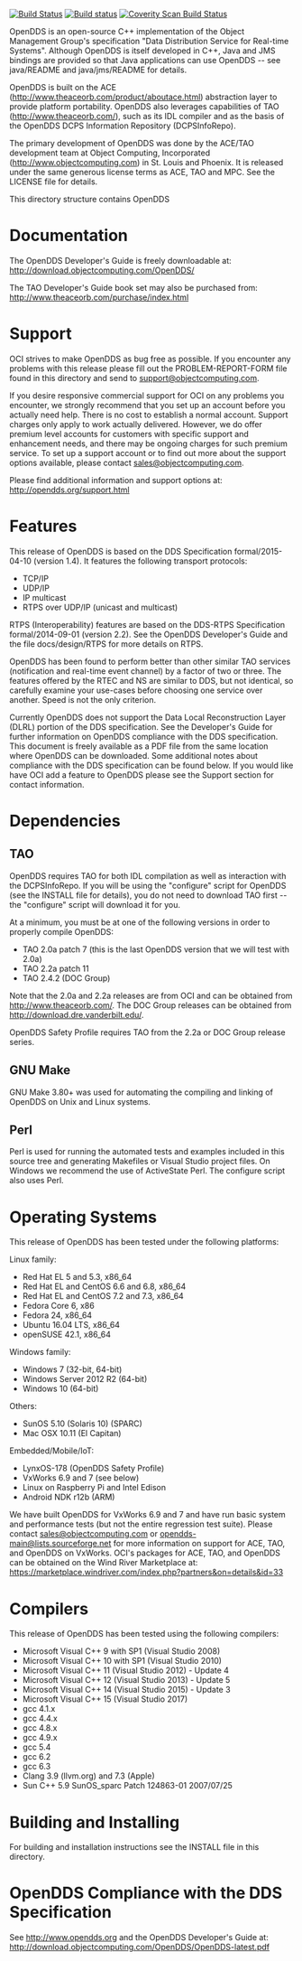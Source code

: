 [![Build Status](https://travis-ci.org/objectcomputing/OpenDDS.svg?branch=master)](https://travis-ci.org/objectcomputing/OpenDDS)
[![Build status](https://ci.appveyor.com/api/projects/status/github/objectcomputing/OpenDDS?svg=true)](https://ci.appveyor.com/project/mitza-oci/opendds/branch/master)
[![Coverity Scan Build Status](https://scan.coverity.com/projects/opendds/badge.svg)](https://scan.coverity.com/projects/opendds)

OpenDDS is an open-source C\++ implementation of the Object Management Group's
specification "Data Distribution Service for Real-time Systems".  Although
OpenDDS is itself developed in C++, Java and JMS bindings are provided so
that Java applications can use OpenDDS -- see java/README and java/jms/README
for details.

OpenDDS is built on the ACE (http://www.theaceorb.com/product/aboutace.html)
abstraction layer to provide platform portability.  OpenDDS also leverages
capabilities of TAO (http://www.theaceorb.com/), such as its IDL compiler
and as the basis of the OpenDDS DCPS Information Repository (DCPSInfoRepo).

The primary development of OpenDDS was done by the ACE/TAO development
team at Object Computing, Incorporated (http://www.objectcomputing.com) in
St. Louis and Phoenix.  It is released under the same generous license
terms as ACE, TAO and MPC.  See the LICENSE file for details.

This directory structure contains OpenDDS


# Documentation

The OpenDDS Developer's Guide is freely downloadable at:
http://download.objectcomputing.com/OpenDDS/

The TAO Developer's Guide book set may also be purchased from:
http://www.theaceorb.com/purchase/index.html


# Support

OCI strives to make OpenDDS as bug free as possible.  If you encounter
any problems with this release please fill out the PROBLEM-REPORT-FORM
file found in this directory and send to support@objectcomputing.com.

If you desire responsive commercial support for OCI on any problems
you encounter, we strongly recommend that you set up an account before
you actually need help.  There is no cost to establish a normal
account.  Support charges only apply to work actually delivered.
However, we do offer premium level accounts for customers with
specific support and enhancement needs, and there may be ongoing
charges for such premium service.  To set up a support account or to
find out more about the support options available, please contact
sales@objectcomputing.com.

Please find additional information and support options at:
http://opendds.org/support.html

# Features

This release of OpenDDS is based on the DDS Specification formal/2015-04-10
(version 1.4).  It features the following transport protocols:

* TCP/IP
* UDP/IP
* IP multicast
* RTPS over UDP/IP (unicast and multicast)

RTPS (Interoperability) features are based on the DDS-RTPS Specification
formal/2014-09-01 (version 2.2).  See the OpenDDS Developer's Guide and
the file docs/design/RTPS for more details on RTPS.

OpenDDS has been found to perform better than other similar TAO
services (notification and real-time event channel) by a factor of two
or three.  The features offered by the RTEC and NS are similar to DDS,
but not identical, so carefully examine your use-cases before choosing
one service over another.  Speed is not the only criterion.

Currently OpenDDS does not support the Data Local Reconstruction Layer
(DLRL) portion of the DDS specification.  See the Developer's Guide for
further information on OpenDDS compliance with the DDS specification.
This document is freely available as a PDF file
from the same location where OpenDDS can be downloaded.  Some
additional notes about compliance with the DDS specification can be
found below.  If you would like have OCI add a feature to OpenDDS
please see the Support section for contact information.


# Dependencies

## TAO

OpenDDS requires TAO for both IDL compilation as well as interaction
with the DCPSInfoRepo.  If you will be using the "configure" script for OpenDDS
(see the INSTALL file for details), you do not need to download TAO first --
the "configure" script will download it for you.

At a minimum, you must be at one of the following versions in order to properly
compile OpenDDS:

* TAO 2.0a patch 7 (this is the last OpenDDS version that we will test with 2.0a)
* TAO 2.2a patch 11
* TAO 2.4.2 (DOC Group)

Note that the 2.0a and 2.2a releases are from OCI and can be obtained
from http://www.theaceorb.com/.  The DOC Group releases can be obtained from
http://download.dre.vanderbilt.edu/.

OpenDDS Safety Profile requires TAO from the 2.2a or DOC Group release series.

## GNU Make

GNU Make 3.80+ was used for automating the compiling and linking of OpenDDS
on Unix and Linux systems.

## Perl

Perl is used for running the automated tests and examples included in this
source tree and generating Makefiles or Visual Studio project files.  On Windows
we recommend the use of ActiveState Perl.  The configure script also uses Perl.

# Operating Systems

This release of OpenDDS has been tested under the following platforms:

Linux family:
* Red Hat EL 5 and 5.3, x86_64
* Red Hat EL and CentOS 6.6 and 6.8, x86_64
* Red Hat EL and CentOS 7.2 and 7.3, x86_64
* Fedora Core 6, x86
* Fedora 24, x86_64
* Ubuntu 16.04 LTS, x86_64
* openSUSE 42.1, x86_64

Windows family:
* Windows 7 (32-bit, 64-bit)
* Windows Server 2012 R2 (64-bit)
* Windows 10 (64-bit)

Others:
* SunOS 5.10 (Solaris 10) (SPARC)
* Mac OSX 10.11 (El Capitan)

Embedded/Mobile/IoT:
* LynxOS-178 (OpenDDS Safety Profile)
* VxWorks 6.9 and 7 (see below)
* Linux on Raspberry Pi and Intel Edison
* Android NDK r12b (ARM)

We have built OpenDDS for VxWorks 6.9 and 7 and have run basic
system and performance tests (but not the entire regression test suite).
Please contact sales@objectcomputing.com or opendds-main@lists.sourceforge.net for
more information on support for ACE, TAO, and OpenDDS on VxWorks.
OCI's packages for ACE, TAO, and OpenDDS can be obtained on the Wind River
Marketplace at:
https://marketplace.windriver.com/index.php?partners&on=details&id=33


# Compilers

This release of OpenDDS has been tested using the following compilers:

* Microsoft Visual C++ 9 with SP1 (Visual Studio 2008)
* Microsoft Visual C++ 10 with SP1 (Visual Studio 2010)
* Microsoft Visual C++ 11 (Visual Studio 2012) - Update 4
* Microsoft Visual C++ 12 (Visual Studio 2013) - Update 5
* Microsoft Visual C++ 14 (Visual Studio 2015) - Update 3
* Microsoft Visual C++ 15 (Visual Studio 2017)
* gcc 4.1.x
* gcc 4.4.x
* gcc 4.8.x
* gcc 4.9.x
* gcc 5.4
* gcc 6.2
* gcc 6.3
* Clang 3.9 (llvm.org) and 7.3 (Apple)
* Sun C++ 5.9 SunOS_sparc Patch 124863-01 2007/07/25

# Building and Installing

For building and installation instructions
see the INSTALL file in this directory.


# OpenDDS Compliance with the DDS Specification

See http://www.opendds.org and the OpenDDS Developer's Guide at:
http://download.objectcomputing.com/OpenDDS/OpenDDS-latest.pdf

